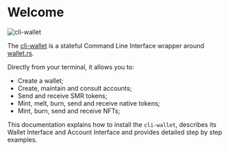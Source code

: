 # Welcome

![cli-wallet](/img/cli-wallet.gif)

The [cli-wallet](https://github.com/iotaledger/wallet.rs/tree/develop/cli) is a stateful Command Line Interface wrapper around
[wallet.rs](https://github.com/iotaledger/wallet.rs).

Directly from your terminal, it allows you to:
- Create a wallet;
- Create, maintain and consult accounts;
- Send and receive SMR tokens;
- Mint, melt, burn, send and receive native tokens;
- Mint, burn, send and receive NFTs;

This documentation explains how to install the `cli-wallet`, describes its Wallet Interface and Account
Interface and provides detailed step by step examples.
